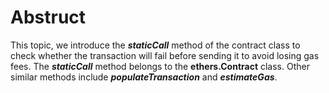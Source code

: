 # Abstruct

This topic, we introduce the ***staticCall*** method of the contract class to check whether the transaction will fail before sending it to avoid losing gas fees.
The ***staticCall*** method belongs to the **ethers.Contract** class. Other similar methods include ***populateTransaction*** and ***estimateGas***.

